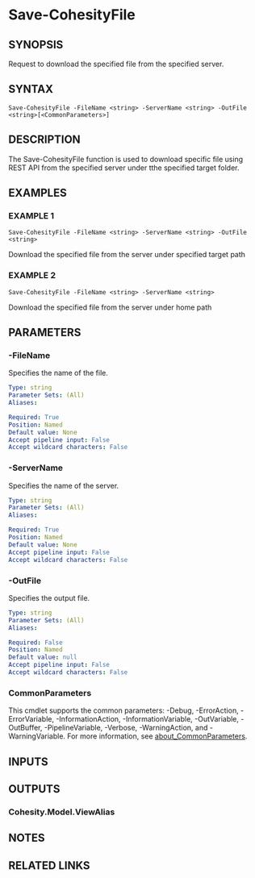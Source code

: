 # Save-CohesityFile

## SYNOPSIS
Request to download the specified file from the specified server.

## SYNTAX

```
Save-CohesityFile -FileName <string> -ServerName <string> -OutFile <string>[<CommonParameters>]
```

## DESCRIPTION
The Save-CohesityFile function is used to download specific file using REST API from the specified server under tthe specified target folder.

## EXAMPLES

### EXAMPLE 1
```
Save-CohesityFile -FileName <string> -ServerName <string> -OutFile <string>
```
Download the specified file from the server under specified target path

### EXAMPLE 2
```
Save-CohesityFile -FileName <string> -ServerName <string>       
```
Download the specified file from the server under home path

## PARAMETERS

### -FileName
Specifies the name of the file.

```yaml
Type: string
Parameter Sets: (All)
Aliases:

Required: True
Position: Named
Default value: None
Accept pipeline input: False
Accept wildcard characters: False
```

### -ServerName
Specifies the name of the server.

```yaml
Type: string
Parameter Sets: (All)
Aliases:

Required: True
Position: Named
Default value: None
Accept pipeline input: False
Accept wildcard characters: False
```

### -OutFile
Specifies the output file. 

```yaml
Type: string
Parameter Sets: (All)
Aliases:

Required: False
Position: Named
Default value: null
Accept pipeline input: False
Accept wildcard characters: False
```

### CommonParameters
This cmdlet supports the common parameters: -Debug, -ErrorAction, -ErrorVariable, -InformationAction, -InformationVariable, -OutVariable, -OutBuffer, -PipelineVariable, -Verbose, -WarningAction, and -WarningVariable. For more information, see [about_CommonParameters](http://go.microsoft.com/fwlink/?LinkID=113216).

## INPUTS

## OUTPUTS

### Cohesity.Model.ViewAlias
## NOTES

## RELATED LINKS
